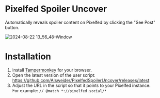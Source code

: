 # Pixelfed Spoiler Uncover
Automatically reveals spoiler content on Pixelfed by clicking the "See Post" button.

![2024-08-22 13_56_48-Window](https://github.com/user-attachments/assets/98a19b55-b329-4f86-abfd-41b75f2b2797)


# Installation
1. Install [Tampermonkey](https://www.tampermonkey.net/) for your browser.
2. Open the latest version of the user script: https://github.com/Alsweider/PixelfedSpoilerUncover/releases/latest
3. Adjust the URL in the script so that it points to your Pixelfed instance. For example: `// @match *://pixelfed.social/*`

